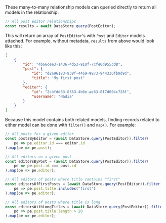 These many-to-many relationship models can queried directly to return all models in the relationship:

```js
// All post editor relationships
const results = await DataStore.query(PostEditor);
```

This will return an array of `PostEditor`'s with `Post` and `Editor` models attached. For example, without metadata, `results` from above would look like this:

```json
[
    {
        "id": "4b66cee3-1436-4d53-910f-7cfe0d955cd8",
        "post": {
            "id": "d2a96183-938f-4469-9873-944336fb9d9d",
            "title": "My first post"
        },
        "editor": {
            "id": "2cbfdd83-8353-4b0e-ae63-8f7d004c728f",
            "username": "Nadia"
        }
    }
]
```

Because this model contains both related models, finding records related to either model can be done with `filter()` and `map()`. For example:

```js
// All posts for a given editor
const postsByEditor = (await DataStore.query(PostEditor)).filter(
    pe => pe.editor.id === editor.id
).map(pe => pe.post);

// All editors on a given post
const editorsByPost = (await DataStore.query(PostEditor)).filter(
    pe => pe.post.id === post.id
).map(pe => pe.editor);

// All editors of posts where title contains "first"
const editorsOfFirstPosts = (await DataStore.query(PostEditor)).filter(
    pe => pe.post.title.includes("first")
).map(pe => pe.editor);

// All editors of posts where title is long
const editorsWithLongTitles = (await DataStore.query(PostEditor)).filter(
    pd => pe.post.title.length > 20
).map(pe => pe.editor);
```